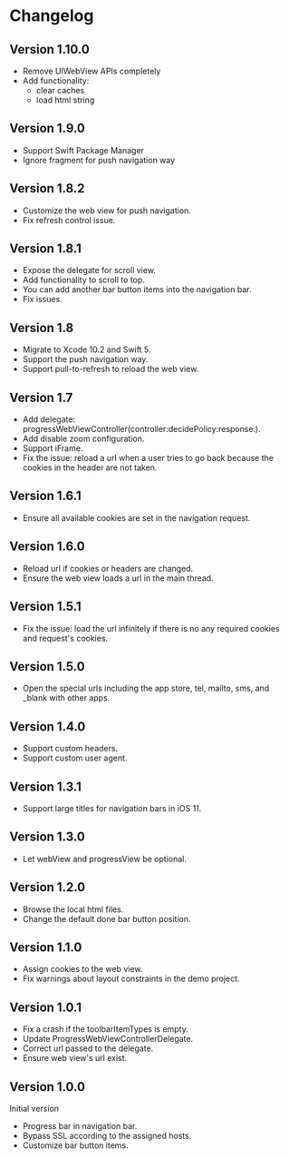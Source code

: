 # Changelog

## Version 1.10.0

- Remove UIWebView APIs completely
- Add functionality:
  - clear caches
  - load html string

## Version 1.9.0

- Support Swift Package Manager
- Ignore fragment for push navigation way

## Version 1.8.2

- Customize the web view for push navigation.
- Fix refresh control issue.

## Version 1.8.1

- Expose the delegate for scroll view.
- Add functionality to scroll to top.
- You can add another bar button items into the navigation bar.
- Fix issues.

## Version 1.8

- Migrate to Xcode 10.2 and Swift 5.
- Support the push navigation way.
- Support pull-to-refresh to reload the web view.

## Version 1.7

- Add delegate: progressWebViewController(controller:decidePolicy:response:).
- Add disable zoom configuration.
- Support iFrame.
- Fix the issue: reload a url when a user tries to go back because the cookies in the header are not taken.

## Version 1.6.1

- Ensure all available cookies are set in the navigation request.

## Version 1.6.0

- Reload url if cookies or headers are changed.
- Ensure the web view loads a url in the main thread.

## Version 1.5.1

- Fix the issue: load the url infinitely if there is no any required cookies and request's cookies.

## Version 1.5.0

- Open the special urls including the app store, tel, mailto, sms, and \_blank with other apps.

## Version 1.4.0

- Support custom headers.
- Support custom user agent.

## Version 1.3.1

- Support large titles for navigation bars in iOS 11.

## Version 1.3.0

- Let webView and progressView be optional.

## Version 1.2.0

- Browse the local html files.
- Change the default done bar button position.

## Version 1.1.0

- Assign cookies to the web view.
- Fix warnings about layout constraints in the demo project.

## Version 1.0.1

- Fix a crash if the toolbarItemTypes is empty.
- Update ProgressWebViewControllerDelegate.
- Correct url passed to the delegate.
- Ensure web view's url exist.

## Version 1.0.0

Initial version

- Progress bar in navigation bar.
- Bypass SSL according to the assigned hosts.
- Customize bar button items.
